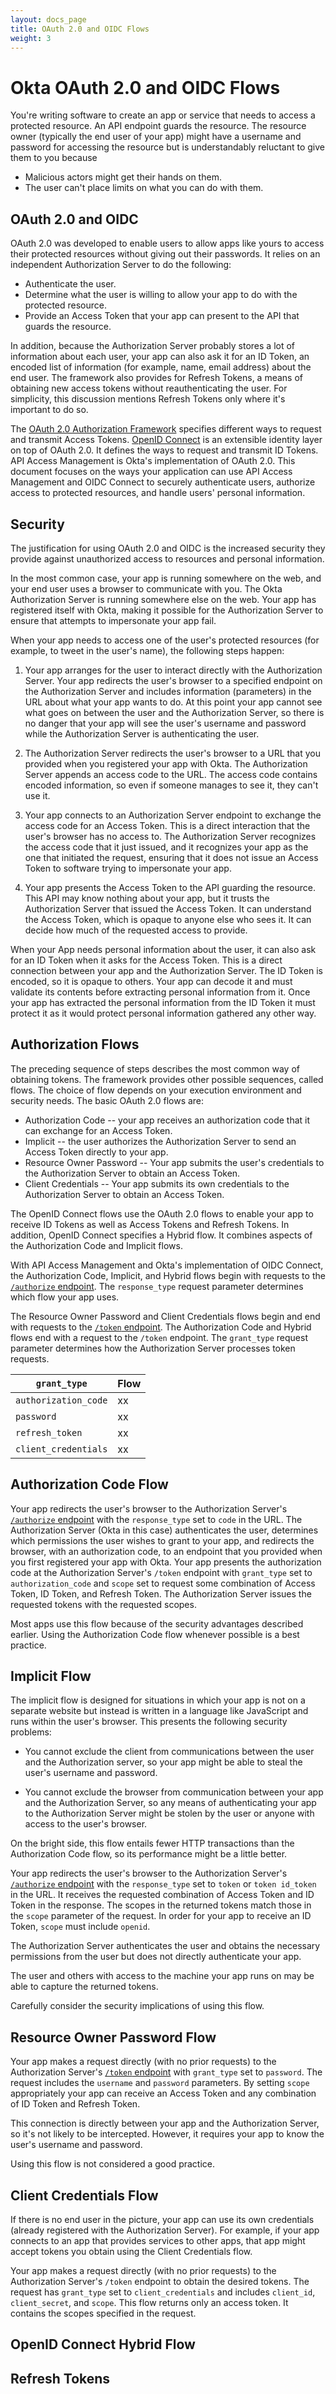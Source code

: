 ```yaml
---
layout: docs_page
title: OAuth 2.0 and OIDC Flows
weight: 3
---
```

# Okta OAuth 2.0 and OIDC Flows

You're writing software to create an app or service that needs to access a protected resource. An API endpoint guards the resource. The resource owner (typically the end user of your app) might have a username and password for accessing the resource but is understandably reluctant to give them to you because

 * Malicious actors might get their hands on them.
 * The user can't place limits on what you can do with them.

## OAuth 2.0 and OIDC

 OAuth 2.0 was developed to enable users to allow apps like yours to access their protected resources without giving out their passwords. It relies on an independent Authorization Server to do the following:

* Authenticate the user.
* Determine what the user is willing to allow your app to do with the protected resource.
* Provide an Access Token that your app can present to the API that guards the resource.

In addition, because the Authorization Server probably stores a lot of information about each user, your app can also ask it for an ID Token, an encoded list of information (for example, name, email address) about the end user. The framework also provides for Refresh Tokens, a means of obtaining new access tokens without reauthenticating the user. For simplicity, this discussion mentions Refresh Tokens only where it's important to do so.

The [OAuth 2.0 Authorization Framework](https://tools.ietf.org/html/rfc6749) specifies different ways to request and transmit Access Tokens. [OpenID Connect](http://openid.net/connect/) is an extensible identity layer on top of OAuth 2.0. It defines the ways to request and transmit ID Tokens. API Access Management is Okta's implementation of OAuth 2.0. This document focuses on the ways your application can use API Access Management and OIDC Connect to securely authenticate users, authorize access to protected resources, and handle users' personal information.

## Security

The justification for using OAuth 2.0 and OIDC is the increased security they provide against unauthorized access to resources and personal information.

In the most common case, your app is running somewhere on the web, and your end user uses a browser to communicate with you. The Okta Authorization Server is running somewhere else on the web. Your app has registered itself with Okta, making it possible for the Authorization Server to ensure that attempts to impersonate your app fail.

When your app needs to access one of the user's protected resources (for example, to tweet in the user's name), the following steps happen:

1. Your app arranges for the user to interact directly with the Authorization Server. Your app redirects the user's browser to a specified endpoint on the Authorization Server and includes information (parameters) in the URL about what your app wants to do. At this point your app cannot see what goes on between the user and the Authorization Server, so there is no danger that your app will see the user's username and password while the Authorization Server is authenticating the user.

2. The Authorization Server redirects the user's browser to a URL that you provided when you registered your app with Okta. The Authorization Server appends an access code to the URL. The access code contains encoded information, so even if someone manages to see it, they can't use it.

3. Your app connects to an Authorization Server endpoint to exchange the access code for an Access Token. This is a direct interaction that the user's browser has no access to.  The Authorization Server recognizes the access code that it just issued, and it recognizes your app as the one that initiated the request, ensuring that it does not issue an Access Token to software trying to impersonate your app.

4. Your app presents the Access Token to the API guarding the resource. This API may know nothing about your app, but it trusts the Authorization Server that issued the Access Token. It can understand the Access Token, which is opaque to anyone else who sees it. It can decide how much of the requested access to provide.

When your App needs personal information about the user, it can also ask for an ID Token when it asks for the Access Token. This is a direct connection between your app and the Authorization Server. The ID Token is encoded, so it is opaque to others. Your app can decode it and must validate its contents before extracting personal information from it. Once your app has extracted the personal information from the ID Token it must protect it as it would protect personal information gathered any other way.

## Authorization Flows

The preceding sequence of steps describes the most common way of obtaining tokens. The framework provides other possible sequences, called flows. The choice of flow depends on your execution environment and security needs. The basic OAuth 2.0 flows are:

  * Authorization Code -- your app receives an authorization code that it can exchange for an Access Token.
  * Implicit -- the user authorizes the Authorization Server to send an Access Token directly to your app.
  * Resource Owner Password -- Your app submits the user's credentials to the Authorization Server to obtain an Access Token.
  * Client Credentials -- Your app submits its own credentials to the Authorization Server to obtain an Access Token.

 The OpenID Connect flows use the OAuth 2.0 flows to enable your app to receive ID Tokens as well as Access Tokens and Refresh Tokens. In addition, OpenID Connect specifies a Hybrid flow. It combines aspects of the Authorization Code and Implicit flows.

With API Access Management and Okta's implementation of OIDC Connect, the Authorization Code, Implicit, and Hybrid flows begin with requests to the [`/authorize` endpoint](/docs/api/resources/oauth2.html#obtain-an-authorization-grant-from-a-user). The `response_type` request parameter determines which flow your app uses.

The Resource Owner Password and Client Credentials flows begin and end with requests to the [`/token` endpoint](/docs/api/resources/oauth2.html#request-a-token). The Authorization Code and Hybrid flows end with a request to the `/token` endpoint. The `grant_type` request parameter determines how the Authorization Server processes token requests.

<!--  Table of grant types -->
`grant_type` | Flow |
| --- | --- |
| `authorization_code` |  xx |
| `password` |  xx |
| `refresh_token` |  xx |
| `client_credentials` |  xx |


## Authorization Code Flow

Your app redirects the user's browser to the Authorization Server's [`/authorize` endpoint](/docs/api/resources/oauth2.html#obtain-an-authorization-grant-from-a-user) with the `response_type` set to `code` in the URL. The Authorization Server (Okta in this case) authenticates the user, determines which permissions the user wishes to grant to your app, and redirects the browser, with an authorization code, to an endpoint that you provided  when you first registered your app with Okta. Your app presents the authorization code at the Authorization Server's `/token` endpoint with `grant_type` set to `authorization_code` and `scope` set to request some combination of Access Token, ID Token, and Refresh Token. The Authorization Server issues the requested tokens with the requested scopes.

Most apps use this flow because of the security advantages described earlier. Using the Authorization Code flow whenever possible is a best practice.

## Implicit Flow

The implicit flow is designed for situations in which your app is not on a separate website but instead is written in a language like JavaScript and runs within the user's browser. This presents the following security problems:

* You cannot exclude the client from communications between the user and the Authorization server, so your app might be able to steal the user's username and password.

* You cannot exclude the browser from communication between your app and the Authorization Server, so any means of authenticating your app to the Authorization Server might be stolen by the user or anyone with access to the user's browser.

On the bright side, this flow entails fewer HTTP transactions than the Authorization Code flow, so its performance might be a little better.

Your app redirects the user's browser to the Authorization Server's [`/authorize` endpoint](/docs/api/resources/oauth2.html#obtain-an-authorization-grant-from-a-user) with the `response_type` set to `token` or `token id_token` in the URL. It receives the requested combination of Access Token and ID Token in the response. The scopes in the returned tokens match those in the `scope` parameter of the request. In order for your app to receive an ID Token, `scope` must include `openid`.

The Authorization Server authenticates the user and obtains the necessary permissions from the user but does not directly authenticate your app.

The user and others with access to the machine your app runs on may be able to capture the returned tokens.

Carefully consider the security implications of using this flow.

## Resource Owner Password Flow

Your app makes a request directly (with no prior requests) to the Authorization Server's [`/token` endpoint](/docs/api/resources/oauth2.html#request-a-token) with `grant_type` set to `password`. The request includes the `username` and `password` parameters. By setting `scope` appropriately your app can receive an Access Token and any combination of ID Token and Refresh Token.

This connection is directly between your app and the Authorization Server, so it's not likely to be intercepted. However, it requires your app to know the user's username and password.

Using this flow is not considered a good practice.


## Client Credentials Flow

If there is no end user in the picture, your app can use its own credentials (already registered with the Authorization Server). For example, if your app connects to an app that provides services to other apps, that app might accept tokens you obtain using the Client Credentials flow.

Your app makes a request directly (with no prior requests) to the Authorization Server's `/token` endpoint to obtain the desired tokens. The request has `grant_type` set to `client_credentials` and includes `client_id`, `client_secret`, and `scope`. This flow returns only an access token. It contains the scopes specified in the request.


## OpenID Connect Hybrid Flow



## Refresh Tokens



